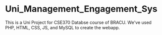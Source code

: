# Uni_Management_Engagement_Sys

This is a Uni Project for CSE370 Databse course of BRACU. We've used PHP, HTML, CSS, JS, and MySQL to create the webapp. 


